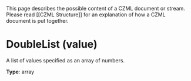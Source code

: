 This page describes the possible content of a CZML document or stream.  Please read [[CZML Structure]] for an explanation of how a CZML document is put together.

# DoubleList (value)

A list of values specified as an array of numbers.

**Type**: array

